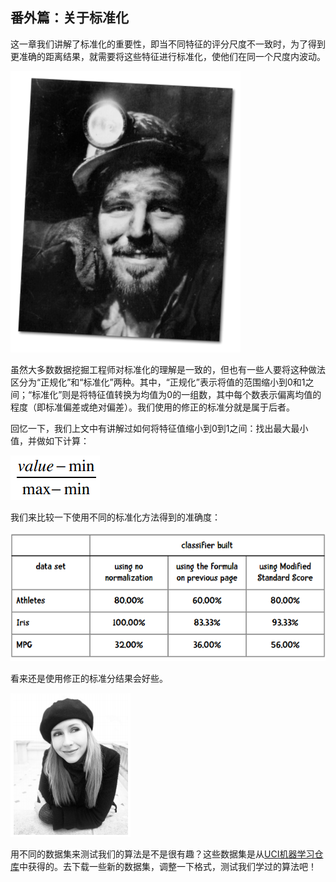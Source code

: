 ## 番外篇：关于标准化

这一章我们讲解了标准化的重要性，即当不同特征的评分尺度不一致时，为了得到更准确的距离结果，就需要将这些特征进行标准化，使他们在同一个尺度内波动。

![](../img/chapter-4/chapter-4-48.png)

虽然大多数数据挖掘工程师对标准化的理解是一致的，但也有一些人要将这种做法区分为“正规化”和“标准化”两种。其中，“正规化”表示将值的范围缩小到0和1之间；“标准化”则是将特征值转换为均值为0的一组数，其中每个数表示偏离均值的程度（即标准偏差或绝对偏差）。我们使用的修正的标准分就是属于后者。

回忆一下，我们上文中有讲解过如何将特征值缩小到0到1之间：找出最大最小值，并做如下计算：

![](../img/chapter-4/chapter-4-49.png)

我们来比较一下使用不同的标准化方法得到的准确度：

![](../img/chapter-4/chapter-4-50.png)

看来还是使用修正的标准分结果会好些。

![](../img/chapter-4/chapter-4-51.png)

用不同的数据集来测试我们的算法是不是很有趣？这些数据集是从[UCI机器学习仓库](http://archive.ics.uci.edu/ml)中获得的。去下载一些新的数据集，调整一下格式，测试我们学过的算法吧！
